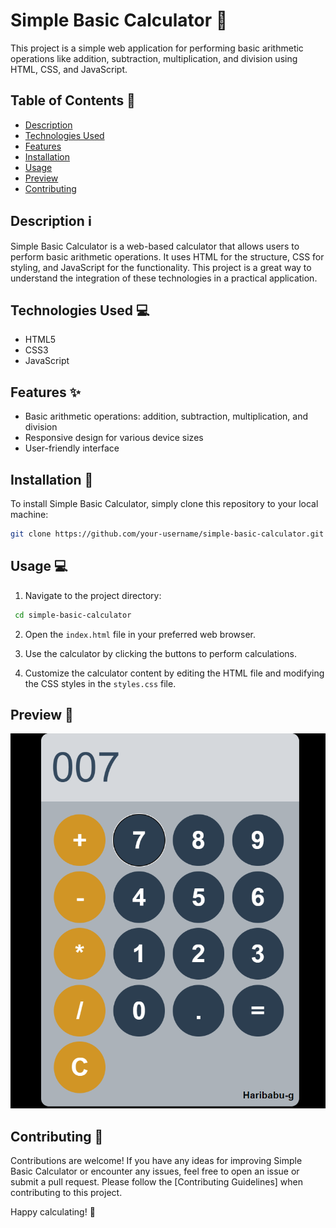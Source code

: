 # Simple Basic Calculator 🧮

This project is a simple web application for performing basic arithmetic operations like addition, subtraction, multiplication, and division using HTML, CSS, and JavaScript.

## Table of Contents 📝

- [Description](#description-ℹ️)
- [Technologies Used](#technologies-used-💻)
- [Features](#features-✨)
- [Installation](#installation-🚀)
- [Usage](#usage-💻)
- [Preview](#preview-📸)
- [Contributing](#contributing-🤝)


## Description ℹ️

Simple Basic Calculator is a web-based calculator that allows users to perform basic arithmetic operations. It uses HTML for the structure, CSS for styling, and JavaScript for the functionality. This project is a great way to understand the integration of these technologies in a practical application.

## Technologies Used 💻

- HTML5
- CSS3
- JavaScript

## Features ✨

- Basic arithmetic operations: addition, subtraction, multiplication, and division
- Responsive design for various device sizes
- User-friendly interface

## Installation 🚀

To install Simple Basic Calculator, simply clone this repository to your local machine:

```bash
git clone https://github.com/your-username/simple-basic-calculator.git
```

## Usage 💻

1. Navigate to the project directory:

```bash
 cd simple-basic-calculator
```

2. Open the `index.html` file in your preferred web browser.

3. Use the calculator by clicking the buttons to perform calculations.

4. Customize the calculator content by editing the HTML file and modifying the CSS styles in the `styles.css` file.

## Preview 📸

![Simple Basic Calculator Preview](Screenshot.png)

## Contributing 🤝

Contributions are welcome! If you have any ideas for improving Simple Basic Calculator or encounter any issues, feel free to open an issue or submit a pull request. Please follow the [Contributing Guidelines] when contributing to this project.

Happy calculating! 🎉






